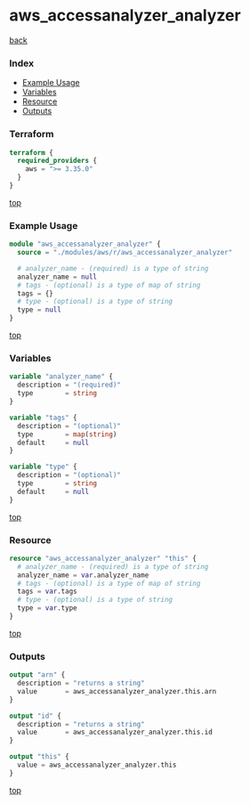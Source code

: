 # aws_accessanalyzer_analyzer

[back](../aws.md)

### Index

- [Example Usage](#example-usage)
- [Variables](#variables)
- [Resource](#resource)
- [Outputs](#outputs)

### Terraform

```terraform
terraform {
  required_providers {
    aws = ">= 3.35.0"
  }
}
```

[top](#index)

### Example Usage

```terraform
module "aws_accessanalyzer_analyzer" {
  source = "./modules/aws/r/aws_accessanalyzer_analyzer"

  # analyzer_name - (required) is a type of string
  analyzer_name = null
  # tags - (optional) is a type of map of string
  tags = {}
  # type - (optional) is a type of string
  type = null
}
```

[top](#index)

### Variables

```terraform
variable "analyzer_name" {
  description = "(required)"
  type        = string
}

variable "tags" {
  description = "(optional)"
  type        = map(string)
  default     = null
}

variable "type" {
  description = "(optional)"
  type        = string
  default     = null
}
```

[top](#index)

### Resource

```terraform
resource "aws_accessanalyzer_analyzer" "this" {
  # analyzer_name - (required) is a type of string
  analyzer_name = var.analyzer_name
  # tags - (optional) is a type of map of string
  tags = var.tags
  # type - (optional) is a type of string
  type = var.type
}
```

[top](#index)

### Outputs

```terraform
output "arn" {
  description = "returns a string"
  value       = aws_accessanalyzer_analyzer.this.arn
}

output "id" {
  description = "returns a string"
  value       = aws_accessanalyzer_analyzer.this.id
}

output "this" {
  value = aws_accessanalyzer_analyzer.this
}
```

[top](#index)